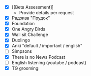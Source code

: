 * [x] [[Beta Assessment]]
	* Provide details per request
* [x] Радзива "Прудок"
* [x] Foundation
* [x] One Angry Birds
* [x] Wall sit Challenge
* [x] Duolingo
* [x] Anki "default / important / english"
* [ ] Simpsons
* [x] There is no News Podcast
* [ ] English listening (youtube / podcast)
* [x] TG grooming